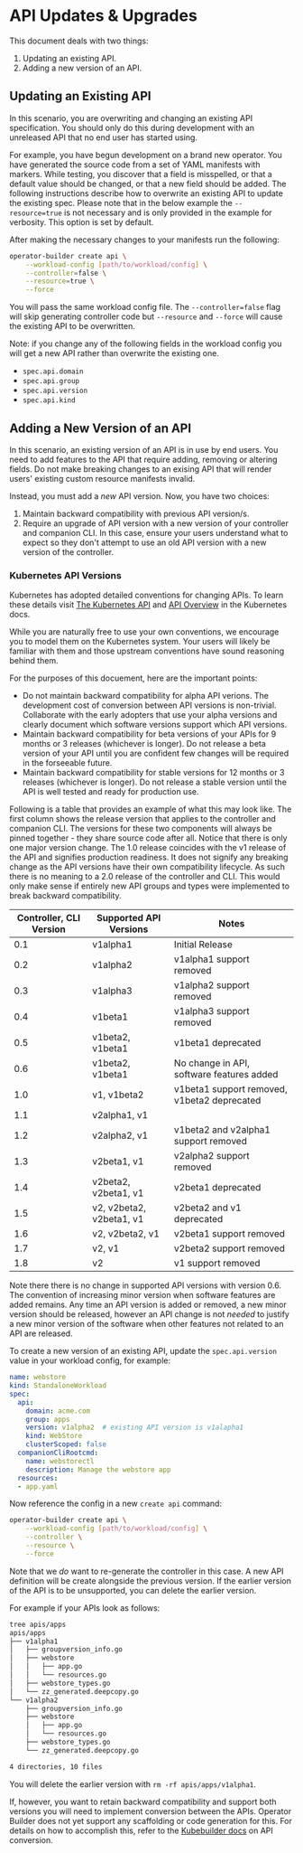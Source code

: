 # API Updates & Upgrades

This document deals with two things:
1. Updating an existing API.
2. Adding a new version of an API.

## Updating an Existing API

In this scenario, you are overwriting and changing an existing API specification.
You should only do this during development with an unreleased API that no end user
has started using.

For example, you have begun development on a brand new operator.  You have
generated the source code from a set of YAML manifests with markers.  While
testing, you discover that a field is misspelled, or that a default value should
be changed, or that a new field should be added.  The following instructions
describe how to overwrite an existing API to update the existing spec.  Please 
note that in the below example the `--resource=true` is not necessary and is 
only provided in the example for verbosity.  This option is set by default.

After making the necessary changes to your manifests run the following:

```bash
operator-builder create api \
    --workload-config [path/to/workload/config] \
    --controller=false \
    --resource=true \
    --force
```

You will pass the same workload config file.  The `--controller=false` flag will
skip generating controller code but `--resource` and `--force` will cause the
existing API to be overwritten.

Note: if you change any of the following fields in the workload config you will
get a new API rather than overwrite the existing one.
- `spec.api.domain`
- `spec.api.group`
- `spec.api.version`
- `spec.api.kind`

## Adding a New Version of an API

In this scenario, an existing version of an API is in use by end users.  You
need to add features to the API that require adding, removing or altering
fields.  Do not make breaking changes to an exising API that will render users'
existing custom resource manifests invalid.

Instead, you must add a *new* API version.  Now, you have two choices:
1. Maintain backward compatibility with previous API version/s.
2. Require an upgrade of API version with a new version of your controller and
   companion CLI.  In this case, ensure your users understand what to expect so
   they don't attempt to use an old API version with a new version of the
   controller.

### Kubernetes API Versions

Kubernetes has adopted detailed conventions for changing APIs.  To learn these
details visit [The Kubernetes
API](https://kubernetes.io/docs/concepts/overview/kubernetes-api/) and [API
Overview](https://kubernetes.io/docs/reference/using-api/) in the Kubernetes
docs.

While you are naturally free to use your own conventions, we encourage you to
model them on the Kubernetes system.  Your users will likely be familiar with
them and those upstream conventions have sound reasoning behind them.

For the purposes of this docuement, here are the important points:
- Do not maintain backward compatibility for alpha API verions.  The development
  cost of conversion between API versions is non-trivial.  Collaborate with the
  early adopters that use your alpha versions and clearly document which
  software versions support which API versions.
- Maintain backward compatibility for beta versions of your APIs for 9 months or
  3 releases (whichever is longer).  Do not release a beta version of your API
  until you are confident few changes will be required in the forseeable future.
- Maintain backward compatibility for stable versions for 12 months or 3
  releases (whichever is longer).  Do not release a stable version until the API
  is well tested and ready for production use.

Following is a table that provides an example of what this may look like.  The
first column shows the release version that applies to the controller and
companion CLI.  The versions for these two components will always be pinned
together - they share source code after all.  Notice that there is only one
major version change.  The 1.0 release coincides with the v1 release of the API
and signifies production readiness.  It does not signify any breaking change
as the API versions have their own compatibility lifecycle.  As such there is no
meaning to a 2.0 release of the controller and CLI.  This would only make sense
if entirely new API groups and types were implemented to break backward
compatibility.

| Controller, CLI Version | Supported API Versions   | Notes                                       |
|-------------------------|--------------------------|---------------------------------------------|
| 0.1                     | v1alpha1                 | Initial Release                             |
| 0.2                     | v1alpha2                 | v1alpha1 support removed                    |
| 0.3                     | v1alpha3                 | v1alpha2 support removed                    |
| 0.4                     | v1beta1                  | v1alpha3 support removed                    |
| 0.5                     | v1beta2, v1beta1         | v1beta1 deprecated                          |
| 0.6                     | v1beta2, v1beta1         | No change in API, software features added   |
| 1.0                     | v1, v1beta2              | v1beta1 support removed, v1beta2 deprecated |
| 1.1                     | v2alpha1, v1             |                                             |
| 1.2                     | v2alpha2, v1             | v1beta2 and v2alpha1 support removed        |
| 1.3                     | v2beta1, v1              | v2alpha2 support removed                    |
| 1.4                     | v2beta2, v2beta1, v1     | v2beta1 deprecated                          |
| 1.5                     | v2, v2beta2, v2beta1, v1 | v2beta2 and v1 deprecated                   |
| 1.6                     | v2, v2beta2, v1          | v2beta1 support removed                     |
| 1.7                     | v2, v1                   | v2beta2 support removed                     |
| 1.8                     | v2                       | v1 support removed                          |

Note there there is no change in supported API versions with version 0.6.  The
convention of increasing minor version when software features are added remains.
Any time an API version is added or removed, a new minor version should be
released, however an API change is not _needed_ to justify a new minor version of
the software when other features not related to an API are released.

To create a new version of an existing API, update the `spec.api.version` value
in your workload config, for example:

```yaml
name: webstore
kind: StandaloneWorkload
spec:
  api:
    domain: acme.com
    group: apps
    version: v1alpha2  # existing API version is v1alapha1
    kind: WebStore
    clusterScoped: false
  companionCliRootcmd:
    name: webstorectl
    description: Manage the webstore app
  resources:
  - app.yaml
```

Now reference the config in a new `create api` command:

```bash
operator-builder create api \
    --workload-config [path/to/workload/config] \
    --controller \
    --resource \
    --force
```

Note that we _do_ want to re-generate the controller in this case.
A new API definition will be create alongside the previous version.  If the
earlier version of the API is to be unsupported, you can delete the earlier
version.

For example if your APIs look as follows:

```bash
tree apis/apps
apis/apps
├── v1alpha1
│   ├── groupversion_info.go
│   ├── webstore
│   │   ├── app.go
│   │   └── resources.go
│   ├── webstore_types.go
│   └── zz_generated.deepcopy.go
└── v1alpha2
    ├── groupversion_info.go
    ├── webstore
    │   ├── app.go
    │   └── resources.go
    ├── webstore_types.go
    └── zz_generated.deepcopy.go

4 directories, 10 files
```

You will delete the earlier version with `rm -rf apis/apps/v1alpha1`.

If, however, you want to retain backward compatibility and support both versions
you will need to implement conversion between the APIs.  Operator Builder does
not yet support any scaffolding or code generation for this.  For details on how
to accomplish this, refer to the [Kubebuilder
docs](https://kubebuilder.io/multiversion-tutorial/conversion.html) on API
conversion.

